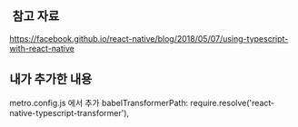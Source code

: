 ##  참고 자료

https://facebook.github.io/react-native/blog/2018/05/07/using-typescript-with-react-native

## 내가 추가한 내용 

metro.config.js 에서
추가 babelTransformerPath: require.resolve('react-native-typescript-transformer'),